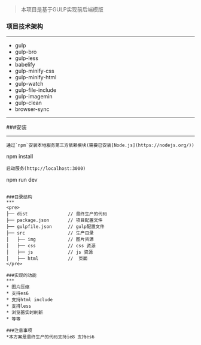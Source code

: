 >  本项目是基于GULP实现前后端模版

###

### 项目技术架构
***
*  gulp
*  gulp-bro
*  gulp-less
*  babelify
*  gulp-minify-css
*  gulp-minify-html
*  gulp-watch
*  gulp-file-include
*  gulp-imagemin
*  gulp-clean
*  browser-sync
***


###安装
***
```
通过`npm`安装本地服务第三方依赖模块(需要已安装[Node.js](https://nodejs.org/))

```
npm install
```
启动服务(http://localhost:3000)

```
npm run dev
```

###目录结构
***
<pre>
├── dist               // 最终生产的代码
├── package.json       // 项目配置文件
├── gulpfile.json      // gulp配置文件
├── src                // 生产目录
│   ├── img            // 图片资源
│   ├── css            // css 资源
│   ├── js             // js 资源
│   ├── html           //  页面 
</pre>

###实现的功能
***
* 图片压缩
* 支持es6
* 支持html include
* 支持less
* 浏览器实时刷新
* 等等

###注意事项
*本方案是最终生产的代码支持ie8 支持es6 



